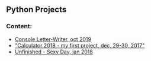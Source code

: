 ## Python Projects

### Content:
+ [Console Letter-Writer, oct 2019](console_writer.py)
+ ["Calculator 2018 - my first project, dec, 29-30, 2017"](calculator_2018.py)
+ [Unfinished - Sexy Day, jan 2018](web/)

